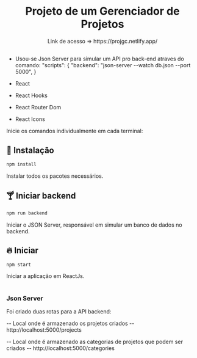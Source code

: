 <h1 align="center">Projeto de um Gerenciador de Projetos</h1>
<p align="center">Link de acesso => https://projgc.netlify.app/</p>

##

- Usou-se Json Server para simular um API pro back-end atraves do comando:
       "scripts": {  "backend": "json-server --watch db.json --port 5000", }

- React
- React Hooks
- React Router Dom
- React Icons

Inicie os comandos individualmente em cada terminal:

## 🎉 Instalação

```sh
npm install
```
Instalar todos os pacotes necessários.

## 🍸 Iniciar backend

```sh
npm run backend
```
Iniciar o JSON Server, responsável em simular um banco de dados no backend.

## 🔥 Iniciar

```sh
npm start
```
Iniciar a aplicação em ReactJs.

#

### Json Server
<p> Foi criado duas rotas para a API backend:</p>

-- Local onde é armazenado os projetos criados -- 
<a> http://localhost:5000/projects</a>

-- Local onde é armazenado as categorias de projetos que podem ser criados -- 
<a> http://localhost:5000/categories</a>
